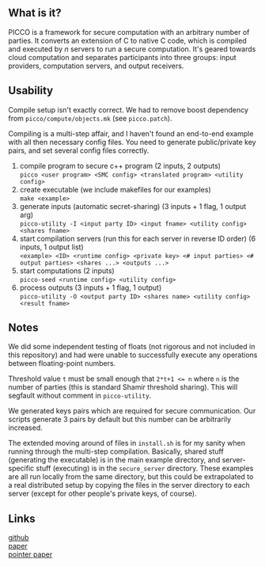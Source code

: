 ## What is it?
PICCO is a framework for secure computation with an arbitrary number of parties. It converts an extension of C to native C code, which is compiled and executed by _n_ servers to run a secure computation. It's geared towards cloud computation and separates participants into three groups: input providers, computation servers, and output receivers. 

## Usability
Compile setup isn't exactly correct. We had to remove boost dependency from `picco/compute/objects.mk` (see `picco.patch`).

Compiling is a multi-step affair, and I haven't found an end-to-end example with all then necessary config files. You need to generate public/private key pairs, and set several config files correctly. 
1. compile program to secure c++ program (2 inputs, 2 outputs)  
    `picco <user program> <SMC config> <translated program> <utility config>`
2. create executable (we include makefiles for our examples)  
    `make <example>`
2. generate inputs (automatic secret-sharing) (3 inputs + 1 flag, 1 output arg)  
    `picco-utility -I <input party ID> <input fname> <utility config> <shares fname>`
3. start compilation servers (run this for each server in reverse ID order) (6 inputs, 1 output list)  
    `<example> <ID> <runtime config> <private key> <# input parties> <# output parties> <shares ...> <outputs ...>`
4. start computations (2 inputs)  
    `picco-seed <runtime config> <utility config>`
5. process outputs (3 inputs + 1 flag, 1 output)  
    `picco-utility -O <output party ID> <shares name> <utility config> <result fname>`

## Notes

We did some independent testing of floats (not rigorous and not included in this repository) and had were unable to successfully execute any operations between floating-point numbers. 

Threshold value `t` must be small enough that `2*t+1 <= n` where `n` is the number of parties (this is standard Shamir threshold sharing). This will segfault without comment in `picco-utility`.

We generated keys pairs which are required for secure communication. Our scripts generate 3 pairs by default but this number can be arbitrarily increased.

The extended moving around of files in `install.sh` is for my sanity when running through the multi-step compilation. Basically, shared stuff (generating the executable) is in the main example directory, and server-specific stuff (executing) is in the `secure_server` directory. These examples are all run locally from the same directory, but this could be extrapolated to a real distributed setup by copying the files in the server directory to each server (except for other people's private keys, of course).

## Links  
[github](https://github.com/PICCO-Team/picco)  
[paper](http://www.acsu.buffalo.edu/~mblanton/publications/ccs13.pdf)  
[pointer paper](http://www.acsu.buffalo.edu/~mblanton/publications/tops17.pdf)